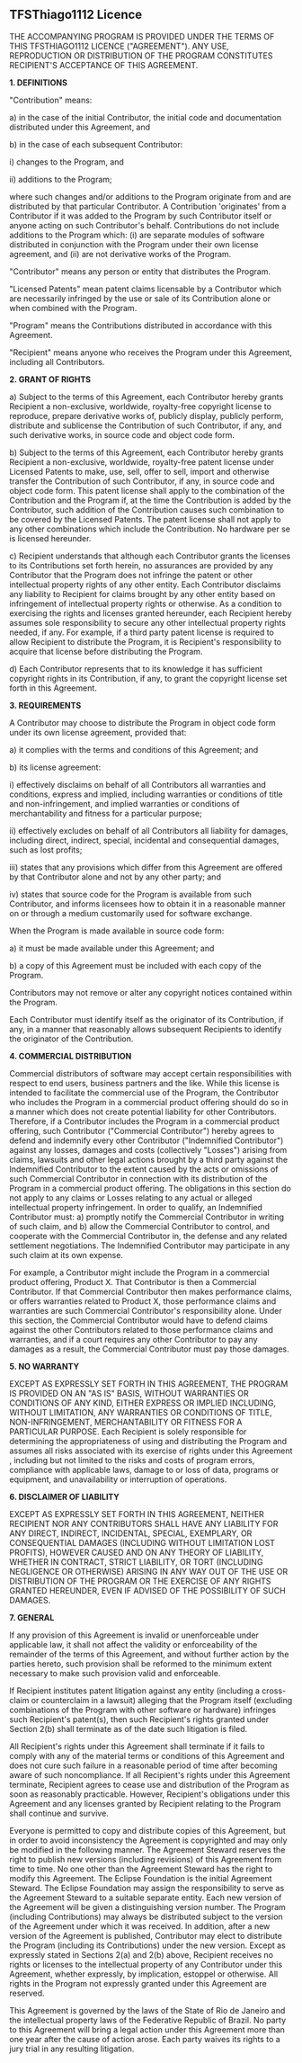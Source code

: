 <h2>TFSThiago1112 Licence</h2>

<p>THE ACCOMPANYING PROGRAM IS PROVIDED UNDER THE TERMS OF THIS TFSTHIAGO1112 LICENCE (&quot;AGREEMENT&quot;). ANY USE, REPRODUCTION OR
DISTRIBUTION OF THE PROGRAM CONSTITUTES RECIPIENT'S ACCEPTANCE OF THIS
AGREEMENT.</p>

<p><b>1. DEFINITIONS</b></p>

<p>&quot;Contribution&quot; means:</p>

<p class="list">a) in the case of the initial Contributor, the initial
code and documentation distributed under this Agreement, and</p>
<p class="list">b) in the case of each subsequent Contributor:</p>
<p class="list">i) changes to the Program, and</p>
<p class="list">ii) additions to the Program;</p>
<p class="list">where such changes and/or additions to the Program
originate from and are distributed by that particular Contributor. A
Contribution 'originates' from a Contributor if it was added to the
Program by such Contributor itself or anyone acting on such
Contributor's behalf. Contributions do not include additions to the
Program which: (i) are separate modules of software distributed in
conjunction with the Program under their own license agreement, and (ii)
are not derivative works of the Program.</p>

<p>&quot;Contributor&quot; means any person or entity that distributes
the Program.</p>

<p>&quot;Licensed Patents&quot; mean patent claims licensable by a
Contributor which are necessarily infringed by the use or sale of its
Contribution alone or when combined with the Program.</p>

<p>&quot;Program&quot; means the Contributions distributed in accordance
with this Agreement.</p>

<p>&quot;Recipient&quot; means anyone who receives the Program under
this Agreement, including all Contributors.</p>

<p><b>2. GRANT OF RIGHTS</b></p>

<p class="list">a) Subject to the terms of this Agreement, each
Contributor hereby grants Recipient a non-exclusive, worldwide,
royalty-free copyright license to reproduce, prepare derivative works
of, publicly display, publicly perform, distribute and sublicense the
Contribution of such Contributor, if any, and such derivative works, in
source code and object code form.</p>

<p class="list">b) Subject to the terms of this Agreement, each
Contributor hereby grants Recipient a non-exclusive, worldwide,
royalty-free patent license under Licensed Patents to make, use, sell,
offer to sell, import and otherwise transfer the Contribution of such
Contributor, if any, in source code and object code form. This patent
license shall apply to the combination of the Contribution and the
Program if, at the time the Contribution is added by the Contributor,
such addition of the Contribution causes such combination to be covered
by the Licensed Patents. The patent license shall not apply to any other
combinations which include the Contribution. No hardware per se is
licensed hereunder.</p>

<p class="list">c) Recipient understands that although each Contributor
grants the licenses to its Contributions set forth herein, no assurances
are provided by any Contributor that the Program does not infringe the
patent or other intellectual property rights of any other entity. Each
Contributor disclaims any liability to Recipient for claims brought by
any other entity based on infringement of intellectual property rights
or otherwise. As a condition to exercising the rights and licenses
granted hereunder, each Recipient hereby assumes sole responsibility to
secure any other intellectual property rights needed, if any. For
example, if a third party patent license is required to allow Recipient
to distribute the Program, it is Recipient's responsibility to acquire
that license before distributing the Program.</p>

<p class="list">d) Each Contributor represents that to its knowledge it
has sufficient copyright rights in its Contribution, if any, to grant
the copyright license set forth in this Agreement.</p>

<p><b>3. REQUIREMENTS</b></p>

<p>A Contributor may choose to distribute the Program in object code
form under its own license agreement, provided that:</p>

<p class="list">a) it complies with the terms and conditions of this
Agreement; and</p>

<p class="list">b) its license agreement:</p>

<p class="list">i) effectively disclaims on behalf of all Contributors
all warranties and conditions, express and implied, including warranties
or conditions of title and non-infringement, and implied warranties or
conditions of merchantability and fitness for a particular purpose;</p>

<p class="list">ii) effectively excludes on behalf of all Contributors
all liability for damages, including direct, indirect, special,
incidental and consequential damages, such as lost profits;</p>

<p class="list">iii) states that any provisions which differ from this
Agreement are offered by that Contributor alone and not by any other
party; and</p>

<p class="list">iv) states that source code for the Program is available
from such Contributor, and informs licensees how to obtain it in a
reasonable manner on or through a medium customarily used for software
exchange.</p>

<p>When the Program is made available in source code form:</p>

<p class="list">a) it must be made available under this Agreement; and</p>

<p class="list">b) a copy of this Agreement must be included with each
copy of the Program.</p>

<p>Contributors may not remove or alter any copyright notices contained
within the Program.</p>

<p>Each Contributor must identify itself as the originator of its
Contribution, if any, in a manner that reasonably allows subsequent
Recipients to identify the originator of the Contribution.</p>

<p><b>4. COMMERCIAL DISTRIBUTION</b></p>

<p>Commercial distributors of software may accept certain
responsibilities with respect to end users, business partners and the
like. While this license is intended to facilitate the commercial use of
the Program, the Contributor who includes the Program in a commercial
product offering should do so in a manner which does not create
potential liability for other Contributors. Therefore, if a Contributor
includes the Program in a commercial product offering, such Contributor
(&quot;Commercial Contributor&quot;) hereby agrees to defend and
indemnify every other Contributor (&quot;Indemnified Contributor&quot;)
against any losses, damages and costs (collectively &quot;Losses&quot;)
arising from claims, lawsuits and other legal actions brought by a third
party against the Indemnified Contributor to the extent caused by the
acts or omissions of such Commercial Contributor in connection with its
distribution of the Program in a commercial product offering. The
obligations in this section do not apply to any claims or Losses
relating to any actual or alleged intellectual property infringement. In
order to qualify, an Indemnified Contributor must: a) promptly notify
the Commercial Contributor in writing of such claim, and b) allow the
Commercial Contributor to control, and cooperate with the Commercial
Contributor in, the defense and any related settlement negotiations. The
Indemnified Contributor may participate in any such claim at its own
expense.</p>

<p>For example, a Contributor might include the Program in a commercial
product offering, Product X. That Contributor is then a Commercial
Contributor. If that Commercial Contributor then makes performance
claims, or offers warranties related to Product X, those performance
claims and warranties are such Commercial Contributor's responsibility
alone. Under this section, the Commercial Contributor would have to
defend claims against the other Contributors related to those
performance claims and warranties, and if a court requires any other
Contributor to pay any damages as a result, the Commercial Contributor
must pay those damages.</p>

<p><b>5. NO WARRANTY</b></p>

<p>EXCEPT AS EXPRESSLY SET FORTH IN THIS AGREEMENT, THE PROGRAM IS
PROVIDED ON AN &quot;AS IS&quot; BASIS, WITHOUT WARRANTIES OR CONDITIONS
OF ANY KIND, EITHER EXPRESS OR IMPLIED INCLUDING, WITHOUT LIMITATION,
ANY WARRANTIES OR CONDITIONS OF TITLE, NON-INFRINGEMENT, MERCHANTABILITY
OR FITNESS FOR A PARTICULAR PURPOSE. Each Recipient is solely
responsible for determining the appropriateness of using and
distributing the Program and assumes all risks associated with its
exercise of rights under this Agreement , including but not limited to
the risks and costs of program errors, compliance with applicable laws,
damage to or loss of data, programs or equipment, and unavailability or
interruption of operations.</p>

<p><b>6. DISCLAIMER OF LIABILITY</b></p>

<p>EXCEPT AS EXPRESSLY SET FORTH IN THIS AGREEMENT, NEITHER RECIPIENT
NOR ANY CONTRIBUTORS SHALL HAVE ANY LIABILITY FOR ANY DIRECT, INDIRECT,
INCIDENTAL, SPECIAL, EXEMPLARY, OR CONSEQUENTIAL DAMAGES (INCLUDING
WITHOUT LIMITATION LOST PROFITS), HOWEVER CAUSED AND ON ANY THEORY OF
LIABILITY, WHETHER IN CONTRACT, STRICT LIABILITY, OR TORT (INCLUDING
NEGLIGENCE OR OTHERWISE) ARISING IN ANY WAY OUT OF THE USE OR
DISTRIBUTION OF THE PROGRAM OR THE EXERCISE OF ANY RIGHTS GRANTED
HEREUNDER, EVEN IF ADVISED OF THE POSSIBILITY OF SUCH DAMAGES.</p>

<p><b>7. GENERAL</b></p>

<p>If any provision of this Agreement is invalid or unenforceable under
applicable law, it shall not affect the validity or enforceability of
the remainder of the terms of this Agreement, and without further action
by the parties hereto, such provision shall be reformed to the minimum
extent necessary to make such provision valid and enforceable.</p>

<p>If Recipient institutes patent litigation against any entity
(including a cross-claim or counterclaim in a lawsuit) alleging that the
Program itself (excluding combinations of the Program with other
software or hardware) infringes such Recipient's patent(s), then such
Recipient's rights granted under Section 2(b) shall terminate as of the
date such litigation is filed.</p>

<p>All Recipient's rights under this Agreement shall terminate if it
fails to comply with any of the material terms or conditions of this
Agreement and does not cure such failure in a reasonable period of time
after becoming aware of such noncompliance. If all Recipient's rights
under this Agreement terminate, Recipient agrees to cease use and
distribution of the Program as soon as reasonably practicable. However,
Recipient's obligations under this Agreement and any licenses granted by
Recipient relating to the Program shall continue and survive.</p>

<p>Everyone is permitted to copy and distribute copies of this
Agreement, but in order to avoid inconsistency the Agreement is
copyrighted and may only be modified in the following manner. The
Agreement Steward reserves the right to publish new versions (including
revisions) of this Agreement from time to time. No one other than the
Agreement Steward has the right to modify this Agreement. The Eclipse
Foundation is the initial Agreement Steward. The Eclipse Foundation may
assign the responsibility to serve as the Agreement Steward to a
suitable separate entity. Each new version of the Agreement will be
given a distinguishing version number. The Program (including
Contributions) may always be distributed subject to the version of the
Agreement under which it was received. In addition, after a new version
of the Agreement is published, Contributor may elect to distribute the
Program (including its Contributions) under the new version. Except as
expressly stated in Sections 2(a) and 2(b) above, Recipient receives no
rights or licenses to the intellectual property of any Contributor under
this Agreement, whether expressly, by implication, estoppel or
otherwise. All rights in the Program not expressly granted under this
Agreement are reserved.</p>

<p>This Agreement is governed by the laws of the State of Rio de Janeiro and
the intellectual property laws of the Federative Republic of Brazil. No party
to this Agreement will bring a legal action under this Agreement more
than one year after the cause of action arose. Each party waives its
rights to a jury trial in any resulting litigation.</p>